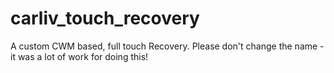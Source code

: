 carliv_touch_recovery
=====================

A custom CWM based, full touch Recovery. Please don't change the name - it was a lot of work for doing this!
